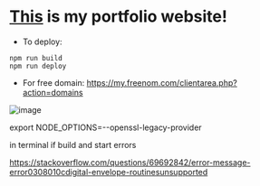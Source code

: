 # [This](https://virejdasani.github.io) is my portfolio website!

- To deploy:

```
npm run build
npm run deploy
```

- For free domain: https://my.freenom.com/clientarea.php?action=domains

![image](https://user-images.githubusercontent.com/67495678/171572860-0770cba5-7e66-427f-953e-a3afa9670555.png)

export NODE_OPTIONS=--openssl-legacy-provider

in terminal if build and start errors

https://stackoverflow.com/questions/69692842/error-message-error0308010cdigital-envelope-routinesunsupported
